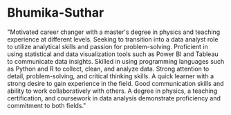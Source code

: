 # Bhumika-Suthar

"Motivated career changer with a master's degree in physics and teaching experience at different levels. Seeking to transition into a data analyst role to utilize analytical skills and passion for problem-solving. Proficient in using statistical and data visualization tools such as Power BI and Tableau to communicate data insights. Skilled in using programming languages such as Python and R to collect, clean, and analyze data. Strong attention to detail, problem-solving, and critical thinking skills. A quick learner with a strong desire to gain experience in the field. Good communication skills and ability to work collaboratively with others. A degree in physics, a teaching certification, and coursework in data analysis demonstrate proficiency and commitment to both fields."

